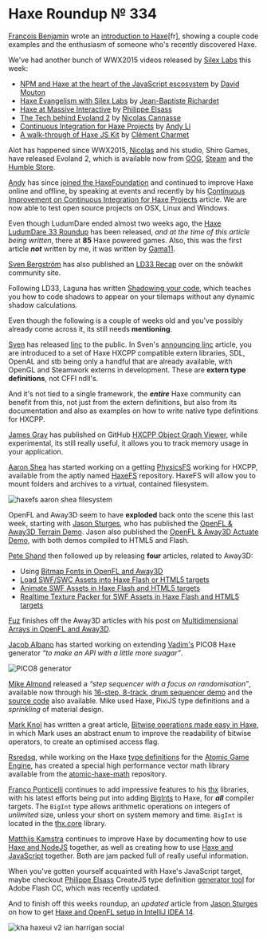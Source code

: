 [_template]: ../templates/roundup.html
[date]: / "2015-08-27 10:02:00"
[modified]: / "2015-09-06 09:17:00"
[published]: / "2015-09-06 12:00:00"
[“”]: a ""
# Haxe Roundup № 334

[François Benjamin][tw21] wrote an [introduction to Haxe][l40][fr], showing
a couple code examples and the enthusiasm of someone who's recently discovered Haxe.

We've had another bunch of WWX2015 videos released by [Silex Labs][tw1] this
week:

- [NPM and Haxe at the heart of the JavaScript escosystem][l1] by [David Mouton][tw2]
- [Haxe Evangelism with Silex Labs][l2] by [Jean-Baptiste Richardet][tw3]
- [Haxe at Massive Interactive][l3] by [Philippe Elsass][tw4]
- [The Tech behind Evoland 2][l4] by [Nicolas Cannasse][tw5]
- [Continuous Integration for Haxe Projects][l5] by [Andy Li][tw6]
- [A walk-through of Haxe JS Kit][l6] by [Clément Charmet][tw7]

Alot has happened since WWX2015, [Nicolas][tw5] and his studio, Shiro Games, have 
released Evoland 2, which is available now from [GOG][l7], [Steam][l8] and the 
[Humble Store][l9].

[Andy][tw6] has since [joined the HaxeFoundation][l10] and continued to improve
Haxe online and offline, by speaking at events and recently by his
[Continuous Improvement on Continuous Integration for Haxe Projects][l11] article.
We are now able to test open source projects on OSX, Linux and Windows.

Even though LudumDare ended almost two weeks ago, the [Haxe LudumDare 33 Roundup][l12]
has been released, _and at the time of this article being written_, there at **85**
Haxe powered games. Also, this was the first article _**not**_ written by me, it was written by [Gama11][tw8].

[Sven Bergström][tw9] has also published an [LD33 Recap][l14] over on the snõwkit
community site.

Following LD33, Laguna has written [Shadowing your code][l13], which teaches you
how to code shadows to appear on your tilemaps without any dynamic shadow calculations.

Even though the following is a couple of weeks old and you've possibly already come
across it, its still needs **mentioning**. 

[Sven][tw9] has released [linc][l16] to the public. In Sven's [announcing linc][l15] 
article, you are introduced to a set of Haxe HXCPP compatible extern libraries, 
SDL, OpenAL and stb being only a handful that are already available, with OpenGL 
and Steamwork externs in development. These are **extern type definitions**, not
CFFI ndll's.

And it's not tied to a single framework, the _**entire**_ Haxe community can
benefit from this, not just from the extern definitions, but also from its documentation
and also as examples on how to write native type definitions for HXCPP.

[James Gray][gh1] has published on GitHub [HXCPP Object Graph Viewer][l17], while
experimental, its still really useful, it allows you to track memory usage in your application.

[Aaron Shea][tw10] has started working on a getting [PhysicsFS][l19] working for 
HXCPP, available from the aptly named [HaxeFS][l18] repository. HaxeFS
will allow you to mount folders and archives to a virtual, contained filesystem.

![haxefs aaron shea filesystem](/img/334/haxefs.png "Mounting HaxeFS")

OpenFL and Away3D seem to have **exploded** back onto the scene this last week,
starting with [Jason Sturges][tw11], who has published the [OpenFL & Away3D Terrain
Demo][l20]. Jason also published the [OpenFL & Away3D Actuate Demo][l21], with both demos
compiled to HTML5 and Flash.

[Pete Shand][tw12] then followed up by releasing **four** articles, related to Away3D:
    
- Using [Bitmap Fonts in OpenFL and Away3D][l22]
- [Load SWF/SWC Assets into Haxe Flash or HTML5 targets][l23]
- [Animate SWF Assets in Haxe Flash and HTML5 targets][l24]
- [Realtime Texture Packer for SWF Assets in Haxe Flash and HTML5 targets][l25]

[Fuz][tw13] finishes off the Away3D articles with his post on [Multidimensional
Arrays in OpenFL and Away3D][l26].

[Jacob Albano][tw14] has started working on extending [Vadim's][tw15] PICO8
Haxe generator _“to make an API with a little more suagar”_.

![PICO8 generator](/img/334/pico8.png "Adding sugar to the PICO8 Haxe API")

[Mike Almond][tw16] released a _“step sequencer with a focus on randomisation”_,
available now through his [16-step, 8-track, drum sequencer demo][l27] and the
[source code][l28] also available. Mike used Haxe, PixiJS type definitions and
a _sprinkling_ of material design.

[Mark Knol][tw17] has written a great article, [Bitwise operations made easy in 
Haxe][l29], in which Mark uses an abstract enum to improve the readability of 
bitwise operators, to create an optimised access flag.

[Rsredsq][tw18], while working on the Haxe [type definitions][l30] for the 
[Atomic Game Engine][l31], has created a special high performance vector math
library available from the [atomic-haxe-math][l32] repository.

[Franco Ponticelli][tw19] continues to add impressive features to his [thx][l33]
libraries, with his latest efforts being put into adding [BigInts][l34] to Haxe, for _**all**_
compiler targets. The `BigInt` type
allows arithmetic operations on integers of _unlimited_ size, unless your
short on system memory and time. `BigInt` is located in the [thx.core][l35] library.

[Matthijs Kamstra][tw20] continues to improve Haxe by documenting how to use
[Haxe and NodeJS][l36] together, as well as creating how to use 
[Haxe and JavaScript][l37] together. Both are jam packed full of really useful information.

When you've gotten yourself acquainted with Haxe's JavaScript target, maybe checkout
[Philippe Elsass][tw21] CreateJS type definition [generator tool][l38] for Adobe
Flash CC, which was recently updated.

And to finish off this weeks roundup, an _updated_ article from [Jason Sturges][tw11] on
how to get [Haxe and OpenFL setup in IntelliJ IDEA 14][l39].

![kha haxeui v2 ian harrigan social](/img/334/kha-haxeui.png "All of HaxeUI v2 running on the Kha backend by Ian Harrigan (@IanHarrigan1982)")

[gh1]: https://github.com/james4k "@james4k"

[tw21]: https://twitter.com/Shin0chi "@Shin0chi"
[tw20]: https://twitter.com/MatthijsKamstra "@MatthijsKamstra"
[tw19]: https://twitter.com/fponticelli "@fponticelli"
[tw18]: https://twitter.com/rsredsq "@rsredsq"
[tw17]: https://twitter.com/mknol "@mknol"
[tw16]: https://twitter.com/mikedotalmond "@mikedotalmond"
[tw15]: https://twitter.com/YellowAfterlife "@YellowAfterlife"
[tw14]: https://twitter.com/jacobalbano "@jacobalbano"
[tw13]: https://twitter.com/fuz_games "@fuz_games"
[tw12]: https://twitter.com/peteshand "@peteshand"
[tw11]: https://twitter.com/jasonsturges "@jasonsturges"
[tw10]: https://twitter.com/Aaron_M_Shea "@Aaron_M_Shea"
[tw9]: https://twitter.com/___discovery "@___discovery"
[tw8]: https://twitter.com/Gama11_ "@Gama11_"
[tw7]: https://twitter.com/clemenchar "@clemenchar"
[tw6]: https://twitter.com/andy_li "@andy_li"
[tw5]: https://twitter.com/ncannasse "@ncannasse"
[tw4]: https://twitter.com/elsassph "@elsassph"
[tw3]: https://twitter.com/JbIPS "@JbIPS"
[tw2]: https://twitter.com/damoebius "@damoebius"
[tw1]: https://twitter.com/silexlabs "@silexlabs"
    
[l40]: http://blog.bfrancois.com/haxe-le-langage-cross-plateforme/ "Haxe cross-platform language"
[l39]: http://jasonsturges.com/2014/11/28/openfl-and-haxe-in-intellij-14/ "Haxe and OpenFL in IntelliJ IDEA 14"
[l38]: https://github.com/elsassph/createjs-def "CreateJS Adobe Flash CC Generator Tool on GitHub"
[l37]: http://matthijskamstra.github.io/haxejs/ "Haxe and JavaScript Documentation"
[l36]: http://matthijskamstra.github.io/haxenode/ "Haxe and Node.JS Documentation"
[l35]: https://github.com/fponticelli/thx.core "thx.core on GitHub"
[l34]: http://try.thx-lib.org/#16351 "Try out BigInts on try.thx-lib.org!"
[l33]: http://thx-lib.org/ "Extending Haxe"
[l32]: https://github.com/rsredsq/atomic-haxe-math "Atomic-Haxe-Math on GitHub"
[l31]: http://www.atomicgameengine.com/ "Atomic Game Engine"
[l30]: https://github.com/rsredsq/atomic-haxe "Atomic-Haxe on GitHub"
[l29]: http://blog.stroep.nl/2015/08/biwise-operations-made-easy-with-haxe/ "Bitwise operations made easy in Haxe"
[l28]: https://github.com/mikedotalmond/drums "Drum Sequencer on GitHub"
[l27]: https://mikedotalmond.github.io/drums/ "16-step, 8-track, drum sequencer demo"
[l26]: https://fuzdevlog.wordpress.com/2015/09/01/multidimensional-arrays-in-openfl-away3d/ "Multidimensional Arrays in OpenFL and Away3D"
[l25]: http://blog.peteshand.net/realtime-texture-packer-for-swf-assets-in-haxe-flash-and-html5-targets/ "Realtime Texture Packer for SWF Assets in Haxe Flash and HTML5 targets"
[l24]: http://blog.peteshand.net/animate-swf-assets-in-haxe-flash-and-html5-targets/ "Animate SWF Assets in Haxe Flash or HTML5 targets"
[l23]: http://blog.peteshand.net/load-swfswc-assets-into-haxe-flash-or-html5-targets/ "Load SWF/SWC Assets into Haxe Flash or HTML5 targets"
[l22]: http://blog.peteshand.net/openfl-away3d-bitmapfonts/ "Using Bitmap Fonts in OpenFL and Away3D"
[l21]: http://jasonsturges.com/2015/09/01/openfl-away3d-actuate-demo/ "OpenFL and Away3D Actuate Demo"
[l20]: http://jasonsturges.com/2015/08/25/openfl-away3d-terrain-demo/ "OpenFL and Away3D Terrain Demo"
[l19]: https://icculus.org/physfs/ "PhysicsFS"
[l18]: https://github.com/AaronShea/haxefs "HaxeFS on GitHub"
[l17]: https://github.com/james4k/hxcppObjectGraphViewer "HXCPP Object Graph Viewer on GitHub"
[l16]: https://snowkit.github.io/linc/ "Linc on GitHub"
[l15]: http://snowkit.org/2015/08/24/announcing-linc/ "Announcing Linc"
[l14]: http://snowkit.org/2015/09/01/ld-33-recap/ "LD 33 Recap on snõwkit"
[l13]: https://runvs.io/News/898 "Shadowing your code"
[l12]: http://haxe.io/ld/33/ "The Haxe Ludum Dare 33 Roundup"
[l11]: http://blog.onthewings.net/2015/09/02/continuous_improvement_on_continuous_integration_for_haxe_projects/ "Continuous Improvement on Continuous Integration for Haxe Projects"
[l10]: http://haxe.io/roundups/326/ "Haxe Roundup № 326"
[l9]: https://www.humblebundle.com/store/p/evoland2_storefront "Evoland 2 on the Humble Store"
[l8]: http://store.steampowered.com/app/359310/ "Evoland 2 on Steam"
[l7]: http://www.gog.com/game/evoland_2 "Evoland 2 on GOG.com"
[l6]: http://www.silexlabs.org/a-walk-through-of-haxe-js-kit/ "A walk-through of Haxe JS Kit WWX2015 video"
[l5]: http://www.silexlabs.org/continuous-integration-for-haxe-projects/ "Continuous Integration for Haxe Projects WWX2015 video"
[l4]: http://www.silexlabs.org/the-tech-behind-evoland-2/ "The Tech behind Evoland 2 WWX2015 video"
[l3]: http://www.silexlabs.org/haxe-at-massive-interactive/ "Haxe at Massive Interactive WWX2015 video"
[l2]: http://www.silexlabs.org/haxe-evangelism-with-silex-labs/ "Haxe Evangelism with Silex Labs WWX2015 video"
[l1]: http://www.silexlabs.org/npm-haxe-at-the-heart-of-javascript-ecosystem/ "NPM and Haxe at the heart of the JavaScript ecosystem WWX2015 video"